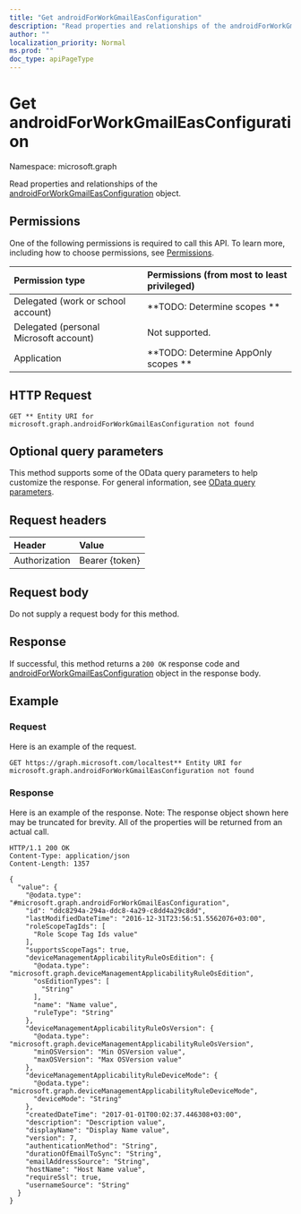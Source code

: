 ```yaml
---
title: "Get androidForWorkGmailEasConfiguration"
description: "Read properties and relationships of the androidForWorkGmailEasConfiguration object."
author: ""
localization_priority: Normal
ms.prod: ""
doc_type: apiPageType
---
```


# Get androidForWorkGmailEasConfiguration

Namespace: microsoft.graph

Read properties and relationships of the [androidForWorkGmailEasConfiguration](../resources/androidforworkgmaileasconfiguration.md) object.

## Permissions
One of the following permissions is required to call this API. To learn more, including how to choose permissions, see [Permissions](/concepts/permissions-reference.md).

|Permission type|Permissions (from most to least privileged)|
|:---|:---|
|Delegated (work or school account)|**TODO: Determine scopes **|
|Delegated (personal Microsoft account)|Not supported.|
|Application|**TODO: Determine AppOnly scopes **|

## HTTP Request
<!-- {
  "blockType": "ignored"
}
-->
``` http
GET ** Entity URI for microsoft.graph.androidForWorkGmailEasConfiguration not found
```

## Optional query parameters
This method supports some of the OData query parameters to help customize the response. For general information, see [OData query parameters](/graph/query-parameters).

## Request headers
|Header|Value|
|:---|:---|
|Authorization|Bearer {token}|

## Request body
Do not supply a request body for this method.

## Response
If successful, this method returns a `200 OK` response code and [androidForWorkGmailEasConfiguration](../resources/androidforworkgmaileasconfiguration.md) object in the response body.

## Example

### Request
Here is an example of the request.
<!-- {
  "blockType": "request",
  "name": "get_androidforworkgmaileasconfiguration"
}
-->
``` http
GET https://graph.microsoft.com/localtest** Entity URI for microsoft.graph.androidForWorkGmailEasConfiguration not found
```

### Response
Here is an example of the response. Note: The response object shown here may be truncated for brevity. All of the properties will be returned from an actual call.
<!-- {
  "blockType": "response",
  "truncated": true,
  "@odata.type": "microsoft.graph.androidForWorkGmailEasConfiguration"
}
-->
``` http
HTTP/1.1 200 OK
Content-Type: application/json
Content-Length: 1357

{
  "value": {
    "@odata.type": "#microsoft.graph.androidForWorkGmailEasConfiguration",
    "id": "ddc8294a-294a-ddc8-4a29-c8dd4a29c8dd",
    "lastModifiedDateTime": "2016-12-31T23:56:51.5562076+03:00",
    "roleScopeTagIds": [
      "Role Scope Tag Ids value"
    ],
    "supportsScopeTags": true,
    "deviceManagementApplicabilityRuleOsEdition": {
      "@odata.type": "microsoft.graph.deviceManagementApplicabilityRuleOsEdition",
      "osEditionTypes": [
        "String"
      ],
      "name": "Name value",
      "ruleType": "String"
    },
    "deviceManagementApplicabilityRuleOsVersion": {
      "@odata.type": "microsoft.graph.deviceManagementApplicabilityRuleOsVersion",
      "minOSVersion": "Min OSVersion value",
      "maxOSVersion": "Max OSVersion value"
    },
    "deviceManagementApplicabilityRuleDeviceMode": {
      "@odata.type": "microsoft.graph.deviceManagementApplicabilityRuleDeviceMode",
      "deviceMode": "String"
    },
    "createdDateTime": "2017-01-01T00:02:37.446308+03:00",
    "description": "Description value",
    "displayName": "Display Name value",
    "version": 7,
    "authenticationMethod": "String",
    "durationOfEmailToSync": "String",
    "emailAddressSource": "String",
    "hostName": "Host Name value",
    "requireSsl": true,
    "usernameSource": "String"
  }
}
```

